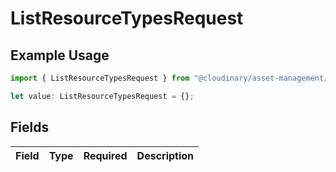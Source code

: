 # ListResourceTypesRequest

## Example Usage

```typescript
import { ListResourceTypesRequest } from "@cloudinary/asset-management/models/operations";

let value: ListResourceTypesRequest = {};
```

## Fields

| Field       | Type        | Required    | Description |
| ----------- | ----------- | ----------- | ----------- |
